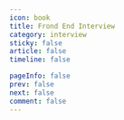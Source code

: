 ```yaml
---
icon: book
title: Frond End Interview
category: interview
sticky: false
article: false
timeline: false

pageInfo: false
prev: false
next: false
comment: false
---
```


<GithubIssueList />
